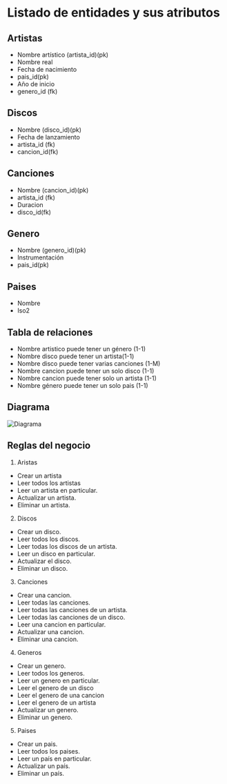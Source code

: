 # Listado de entidades y sus atributos

## Artistas 
- Nombre artístico (artista_id)(pk)
- Nombre real
- Fecha de nacimiento
- pais_id(pk)
- Año de inicio
- genero_id (fk)

## Discos
- Nombre (disco_id)(pk)
- Fecha de lanzamiento
- artista_id (fk)
- cancion_id(fk)

## Canciones
- Nombre (cancion_id)(pk)
- artista_id (fk)
- Duracion
- disco_id(fk)

## Genero
- Nombre (genero_id)(pk)
- Instrumentación
- pais_id(pk)

## Paises
- Nombre 
- Iso2

## Tabla de relaciones 
- Nombre artistico puede tener un género (1-1)
- Nombre disco puede tener un artista(1-1)
- Nombre disco puede tener varias canciones (1-M)
- Nombre cancion puede tener un solo disco (1-1)
- Nombre cancion puede tener solo un artista (1-1)
- Nombre género puede tener un solo pais (1-1)

## Diagrama 
![Diagrama](https://media.discordapp.net/attachments/930177756011053086/1035215391661772901/Diagrama2710.jpg?width=847&height=476)

## Reglas del negocio 

1. Aristas

- Crear un artista 
- Leer todos los artistas
- Leer un artista en particular.
- Actualizar un artista.
- Eliminar un artista.

2. Discos 

- Crear un disco.
- Leer todos los discos.
- Leer todas los discos de un artista.
- Leer un disco en particular.
- Actualizar el disco.
- Eliminar un disco.

3. Canciones 

- Crear una cancion. 
- Leer todas las canciones.
- Leer todas las canciones de un artista. 
- Leer todas las canciones de un disco.  
- Leer una cancion en particular.
- Actualizar una cancion.
- Eliminar una cancion.

4. Generos

- Crear un genero. 
- Leer todos los generos. 
- Leer un genero en particular.
- Leer el genero de un disco
- Leer el genero de una cancion 
- Leer el genero de un artista
- Actualizar un genero.
- Eliminar un genero.

5. Paises 
- Crear un pais.
- Leer todos los paises.
- Leer un país en particular.
- Actualizar un país.
- Eliminar un país.